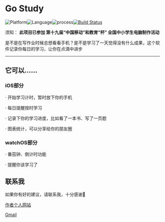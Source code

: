 # Go Study

![Platform](https://img.shields.io/badge/platform-iOS-lightgrey.svg)![Language](https://img.shields.io/badge/Language-Swift4-orange.svg)![process](http://progressed.io/bar/30?title=process)[![Build Status](https://travis-ci.org/Himself65/Go-Study.svg?branch=master)](https://travis-ci.org/Himself65/Go-Study)

须知：
**此项目已参加 第十九届“中国移动”和教育“杯” 全国中小学生电脑制作活动**

是不是在写作业时候总想看看手机？是不是学习了一天觉得没有什么成果，这个软件记录你每日的学习，让你在点滴中进步

---

## 它可以……

### iOS部分

· 开始学习计时，暂时放下你的手机

· 每日提醒按时学习

· 记录下你的学习进度，比如看了一本书、写了一页题

· 图表统计，可以分享给你的朋友圈

### watchOS部分

· 番茄钟、倒计时功能

· 提醒你该学习了

## 联系我

如果你有好的建议，请联系我，十分感谢🙏

[作者个人网站](http://himself65.com)

[Gmail](himself6565@gmailcom)